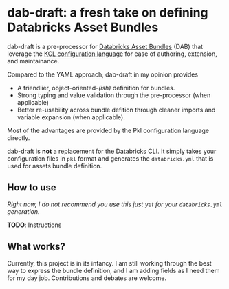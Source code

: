 # dab-draft: a fresh take on defining Databricks Asset Bundles

dab-draft is a pre-processor for [Databricks Asset Bundles](https://docs.databricks.com/en/dev-tools/bundles/index.html) (DAB) that leverage the [KCL configuration language](https://kcl-lang.org/) for ease of authoring, extension, and maintainance.

Compared to the YAML approach, dab-draft in my opinion provides

* A friendlier, object-oriented-*(ish)* definition for bundles.
* Strong typing and value validation through the pre-processor (when applicable)
* Better re-usability across bundle defition through cleaner imports and variable expansion (when applicable).

Most of the advantages are provided by the Pkl configuration language directly.

dab-draft is **not** a replacement for the Databricks CLI. It simply takes your configuration files in `pkl` format and generates the `databricks.yml` that is used for assets bundle definition.

## How to use

*Right now, I do not recommend you use this just yet for your `databricks.yml` generation.*

**TODO**: Instructions

## What works?

Currently, this project is in its infancy. I am still working through the best way to express the bundle definition, and I am adding fields as I need them for my day job. Contributions and debates are welcome.

